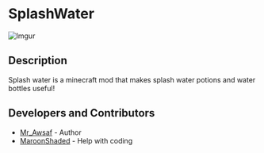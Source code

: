 # SplashWater
![Imgur](https://i.imgur.com/NxRl8M8.png)

## Description
 Splash water is a minecraft mod that makes splash water potions and water bottles useful!

## Developers and Contributors
- [Mr_Awsaf](https://www.curseforge.com/members/mr_awsaf/projects) - Author
- [MaroonShaded](https://www.curseforge.com/members/maroonshaded)  - Help with coding
